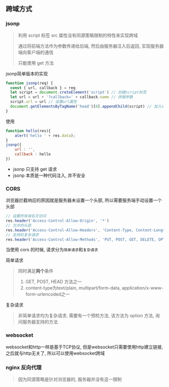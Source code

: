 ## 跨域方式

### jsonp

> 利用 script 标签 src 属性没有同源策略限制的特性来实现跨域
>
> 通过将前端方法作为参数传递给后端, 然后由服务器注入后返回, 实现服务器端向客户端的通信
>
> 只能使用 get 方法

jsonp简单版本的实现

```js
function jsonp(req) {
  const { url, callback } = req
  let script = document.creteElement('script') // 创建script标签
  let url = url + '?callback=' + callback.name // 拼接参数
  script.url = url // 设置url属性
  document.getElementsByTagName('head')[0].appendChild(script) // 加入script标签
}
```
使用

```js
function hello(res){
    alert('hello ' + res.data);
}
jsonp({
    url : '',
    callback : hello 
})
```

- jsonp 只支持 get 请求
- jsonp 本质是一种代码注入, 并不安全

### CORS

浏览器拦截响应的原因就是服务器未设置一个头部, 所以需要服务端手动设置一个头部

```js
// 设置所有域名可访问
res.header('Access-Control-Allow-Origin', '*')
// 允许的头部
res.header('Access-Control-Allow-Headers', 'Content-Type, Content-Length, Authorization, Accept, X-Requested-With , yourHeaderFeild')
// 支持的复杂请求
res.header('Access-Control-Allow-Methods', 'PUT, POST, GET, DELETE, OPTIONS')
```

当使用 cors 的时候, 请求分为`简单请求`和`复杂请求`

简单请求

> 同时满足**两个**条件
>
> 1. GET, POST, HEAD 方法之一
> 2. content-type为text/plain, multipart/form-data, application/x-www-form-urlencoded之一

复杂请求

> 非简单请求均为复杂请求, 需要有一个预检方法, 该方法为 option 方法, 询问服务器支持的方法

### websocket

websocket和http一样是基于TCP协议, 但是websocket只需要使用http建立链接, 之后就与http无关了, 所以可以使用websocket跨域



### nginx 反向代理

> 因为同源策略是针对浏览器的, 服务器并没有这一限制

